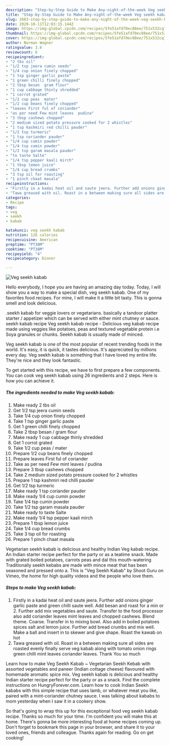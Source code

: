 ```yaml
---
description: "Step-by-Step Guide to Make Any-night-of-the-week Veg seekh kabab"
title: "Step-by-Step Guide to Make Any-night-of-the-week Veg seekh kabab"
slug: 2603-step-by-step-guide-to-make-any-night-of-the-week-veg-seekh-kabab
date: 2020-10-11T12:03:15.144Z
image: https://img-global.cpcdn.com/recipes/5fe51afd70ec88ee/751x532cq70/veg-seekh-kabab-recipe-main-photo.jpg
thumbnail: https://img-global.cpcdn.com/recipes/5fe51afd70ec88ee/751x532cq70/veg-seekh-kabab-recipe-main-photo.jpg
cover: https://img-global.cpcdn.com/recipes/5fe51afd70ec88ee/751x532cq70/veg-seekh-kabab-recipe-main-photo.jpg
author: Norman Wagner
ratingvalue: 3.6
reviewcount: 6
recipeingredient:
- "2 tbs oil"
- "1/2 tsp jeera cumin seeds"
- "1/4 cup onion finely chopped"
- "1 tsp ginger garlic paste"
- "1 green chilli finely chopped"
- "2 tbsp besan  gram flour"
- "1 cup cabbage thinly shredded"
- "1 corrot grated"
- "1/2 cup peas  mater"
- "1/2 cup beans finely chopped"
- "leaves First ful of coriander"
- "as per need Few mint leaves  pudina"
- "3 tbsp cashews chopped"
- "2 medium sized potato pressure cooked for 2 whistles"
- "1 tsp kashmiri red chilli pauder"
- "1/2 tsp turmeric"
- "1 tsp coriander pauder"
- "1/4 cup cumin powder"
- "1/4 tsp cumin powder"
- "1/2 tsp garam masala pauder"
- "to taste Salte"
- "1/4 tsp pepper kaali mirch"
- "1 tbsp lemon juice"
- "1/4 cup bread crumbs"
- "3 tsp oil for roasting"
- "1 pinch chaat masala"
recipeinstructions:
- "Firstly in a kadai heat oil and saute jeera. Further add onions ginger garlic paste and green chilli saute well. Add besan and roast for a min or 2. Further add mix vegetables and saute. Transfer to the food processor also add coriander leaves mint leaves and chopped cashews. Blend theme. Coarse. Transfer in to mixing bowl. Also add in boiled potatoes spices salt and lemon juice. Further add bread crumbs and mix well. Make a ball and insert in to skewer and give shape. Roast the kawab on hot"
- "Tawa greased with oil. Roast in a between making sure all sides are roasted evenly finally serve veg kabab along with tomato onion rings green chilli mint leaves coriander leaves. Thank You so much"
categories:
- Recipe
tags:
- veg
- seekh
- kabab

katakunci: veg seekh kabab 
nutrition: 126 calories
recipecuisine: American
preptime: "PT30M"
cooktime: "PT38M"
recipeyield: "4"
recipecategory: Dinner

---
```



![Veg seekh kabab](https://img-global.cpcdn.com/recipes/5fe51afd70ec88ee/751x532cq70/veg-seekh-kabab-recipe-main-photo.jpg)

Hello everybody, I hope you are having an amazing day today. Today, I will show you a way to make a special dish, veg seekh kabab. One of my favorites food recipes. For mine, I will make it a little bit tasty. This is gonna smell and look delicious.

.seekh kabab for veggie lovers or vegetarians. basically a tandoor platter starter / appetizer which can be served with either mint chutney or sauce. seekh kabab recipe Veg seekh kabab recipe - Delicious veg kabab recipe made using veggies like potatoes, peas and textured vegetable protein i.e Soya granules or chunks. Seekh kabab is usually made of minced.

Veg seekh kabab is one of the most popular of recent trending foods in the world. It's easy, it is quick, it tastes delicious. It's appreciated by millions every day. Veg seekh kabab is something that I have loved my entire life. They're nice and they look fantastic.


To get started with this recipe, we have to first prepare a few components. You can cook veg seekh kabab using 26 ingredients and 2 steps. Here is how you can achieve it.

<!--inarticleads1-->

##### The ingredients needed to make Veg seekh kabab:

1. Make ready 2 tbs oil
1. Get 1/2 tsp jeera cumin seeds
1. Take 1/4 cup onion finely chopped
1. Take 1 tsp ginger garlic paste
1. Get 1 green chilli finely chopped
1. Take 2 tbsp besan / gram flour
1. Make ready 1 cup cabbage thinly shredded
1. Get 1 corrot grated
1. Take 1/2 cup peas / mater
1. Prepare 1/2 cup beans finely chopped
1. Prepare leaves First ful of coriander
1. Take as per need Few mint leaves / pudina
1. Prepare 3 tbsp cashews chopped
1. Take 2 medium sized potato pressure cooked for 2 whistles
1. Prepare 1 tsp kashmiri red chilli pauder
1. Get 1/2 tsp turmeric
1. Make ready 1 tsp coriander pauder
1. Make ready 1/4 cup cumin powder
1. Take 1/4 tsp cumin powder
1. Take 1/2 tsp garam masala pauder
1. Make ready to taste Salte
1. Make ready 1/4 tsp pepper kaali mirch
1. Prepare 1 tbsp lemon juice
1. Take 1/4 cup bread crumbs
1. Take 3 tsp oil for roasting
1. Prepare 1 pinch chaat masala


Vegetarian seekh kabab is delicious and healthy Indian Veg kabab recipe. An Indian starter recipe perfect for the party or as a teatime snack. Made with grated boiled potatoes, carrots peas and dal this mouth-watering Traditionally seekh kebabs are made with mince meat that has been seasoned and pressed onto a. This is &#34;Veg Seekh Kabab&#34; by Shoot Guru on Vimeo, the home for high quality videos and the people who love them. 

<!--inarticleads2-->

##### Steps to make Veg seekh kabab:

1. Firstly in a kadai heat oil and saute jeera. Further add onions ginger garlic paste and green chilli saute well. Add besan and roast for a min or 2. Further add mix vegetables and saute. Transfer to the food processor also add coriander leaves mint leaves and chopped cashews. Blend theme. Coarse. Transfer in to mixing bowl. Also add in boiled potatoes spices salt and lemon juice. Further add bread crumbs and mix well. Make a ball and insert in to skewer and give shape. Roast the kawab on hot
1. Tawa greased with oil. Roast in a between making sure all sides are roasted evenly finally serve veg kabab along with tomato onion rings green chilli mint leaves coriander leaves. Thank You so much


Learn how to make Veg Seekh Kabab ~ Vegetarian Seekh Kebab with assorted vegetables and paneer (Indian cottage cheese) flavoured with homemade aromatic spice mix. Veg seekh kabab is delicious and healthy Indian starter recipe perfect for the party or as a snack. Find the complete instructions on HungryForever.com. Learn how to cook Indian Seekh kababs with this simple recipe that uses lamb, or whatever meat you like, paired with a mint-coriander chutney sauce. I was talking about kababs to mom yesterday when I saw it in a cookery show. 

So that's going to wrap this up for this exceptional food veg seekh kabab recipe. Thanks so much for your time. I'm confident you will make this at home. There's gonna be more interesting food at home recipes coming up. Don't forget to bookmark this page in your browser, and share it to your loved ones, friends and colleague. Thanks again for reading. Go on get cooking!
